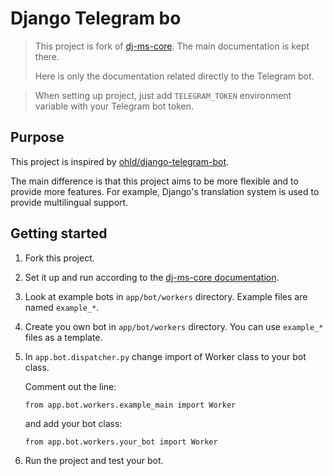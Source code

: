 # Django Telegram bo


> This project is fork of [dj-ms-core](https://github.com/dj-ms/dj-ms-core).
> The main documentation is kept there.
> 
> Here is only the documentation related directly to the Telegram bot.


> When setting up project, just add `TELEGRAM_TOKEN` environment variable with your Telegram bot token.


## Purpose

This project is inspired by [ohld/django-telegram-bot](https://github.com/ohld/django-telegram-bot).

The main difference is that this project aims to be more flexible and to provide more features.
For example, Django's translation system is used to provide multilingual support.


## Getting started

1. Fork this project.
2. Set it up and run according to the [dj-ms-core documentation](https://github.com/dj-ms/dj-ms-core/blob/master/README.md).
3. Look at example bots in `app/bot/workers` directory. Example files are named `example_*`.
4. Create you own bot in `app/bot/workers` directory. You can use `example_*` files as a template.
5. In `app.bot.dispatcher.py` change import of Worker class to your bot class.

    Comment out the line:

    ```
    from app.bot.workers.example_main import Worker
    ```

    and add your bot class:

    ```
    from app.bot.workers.your_bot import Worker
    ```

6. Run the project and test your bot.